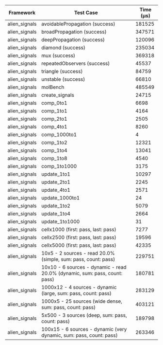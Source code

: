 | Framework | Test Case | Time (μs) |
| --- | --- | --- |
| alien_signals | avoidablePropagation (success) | 181525 |
| alien_signals | broadPropagation (success) | 347571 |
| alien_signals | deepPropagation (success) | 120096 |
| alien_signals | diamond (success) | 235034 |
| alien_signals | mux (success) | 369318 |
| alien_signals | repeatedObservers (success) | 45537 |
| alien_signals | triangle (success) | 84759 |
| alien_signals | unstable (success) | 66810 |
| alien_signals | molBench | 485549 |
| alien_signals | create_signals | 24715 |
| alien_signals | comp_0to1 | 6698 |
| alien_signals | comp_1to1 | 4164 |
| alien_signals | comp_2to1 | 2505 |
| alien_signals | comp_4to1 | 8260 |
| alien_signals | comp_1000to1 | 4 |
| alien_signals | comp_1to2 | 12321 |
| alien_signals | comp_1to4 | 13041 |
| alien_signals | comp_1to8 | 4540 |
| alien_signals | comp_1to1000 | 3175 |
| alien_signals | update_1to1 | 10297 |
| alien_signals | update_2to1 | 2245 |
| alien_signals | update_4to1 | 2571 |
| alien_signals | update_1000to1 | 24 |
| alien_signals | update_1to2 | 5079 |
| alien_signals | update_1to4 | 2664 |
| alien_signals | update_1to1000 | 31 |
| alien_signals | cellx1000 (first: pass, last: pass) | 7277 |
| alien_signals | cellx2500 (first: pass, last: pass) | 19596 |
| alien_signals | cellx5000 (first: pass, last: pass) | 42335 |
| alien_signals | 10x5 - 2 sources - read 20.0% (simple, sum: pass, count: pass) | 229751 |
| alien_signals | 10x10 - 6 sources - dynamic - read 20.0% (dynamic, sum: pass, count: pass) | 180781 |
| alien_signals | 1000x12 - 4 sources - dynamic (large, sum: pass, count: pass) | 283129 |
| alien_signals | 1000x5 - 25 sources (wide dense, sum: pass, count: pass) | 403121 |
| alien_signals | 5x500 - 3 sources (deep, sum: pass, count: pass) | 189798 |
| alien_signals | 100x15 - 6 sources - dynamic (very dynamic, sum: pass, count: pass) | 263346 |
